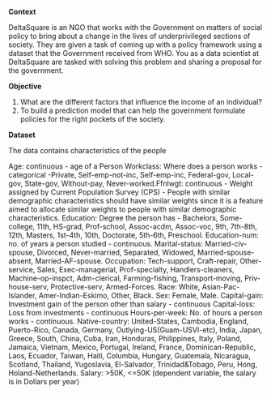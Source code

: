 **Context**

DeltaSquare is an NGO that works with the Government on matters of social policy to bring about a change in the lives of underprivileged sections of society. They are given a task of coming up with a policy framework using a dataset that the Government received from WHO. You as a data scientist at DeltaSquare are tasked with solving this problem and sharing a proposal for the government.

**Objective**

1. What are the different factors that influence the income of an individual?
2. To build a prediction model that can help the government formulate policies for the right pockets of the society.

**Dataset**

The data contains characteristics of the people

Age: continuous - age of a Person
Workclass: Where does a person works - categorical -Private, Self-emp-not-inc, Self-emp-inc, Federal-gov, Local-gov, State-gov, Without-pay, Never-worked.Ffnlwgt: continuous - Weight assigned by Current Population Survey (CPS) - People with similar demographic characteristics should have similar weights since it is a feature aimed to allocate similar weights to people with similar demographic characteristics.
Education: Degree the person has - Bachelors, Some-college, 11th, HS-grad, Prof-school, Assoc-acdm, Assoc-voc, 9th, 7th-8th, 12th, Masters, 1st-4th, 10th, Doctorate, 5th-6th, Preschool.
Education-num: no. of years a person studied - continuous.
Marital-status: Married-civ-spouse, Divorced, Never-married, Separated, Widowed, Married-spouse-absent, Married-AF-spouse.
Occupation: Tech-support, Craft-repair, Other-service, Sales, Exec-managerial, Prof-specialty, Handlers-cleaners, Machine-op-inspct, Adm-clerical, Farming-fishing, Transport-moving, Priv-house-serv, Protective-serv, Armed-Forces.
Race: White, Asian-Pac-Islander, Amer-Indian-Eskimo, Other, Black.
Sex: Female, Male.
Capital-gain: Investment gain of the person other than salary - continuous
Capital-loss: Loss from investments - continuous
Hours-per-week: No. of hours a person works - continuous.
Native-country: United-States, Cambodia, England, Puerto-Rico, Canada, Germany, Outlying-US(Guam-USVI-etc), India, Japan, Greece, South, China, Cuba, Iran, Honduras, Philippines, Italy, Poland, Jamaica, Vietnam, Mexico, Portugal, Ireland, France, Dominican-Republic, Laos, Ecuador, Taiwan, Haiti, Columbia, Hungary, Guatemala, Nicaragua, Scotland, Thailand, Yugoslavia, El-Salvador, Trinidad&Tobago, Peru, Hong, Holand-Netherlands.
Salary: >50K, <=50K (dependent variable, the salary is in Dollars per year)
